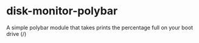 # disk-monitor-polybar
A simple polybar module that takes prints the percentage full on your boot drive (/)
